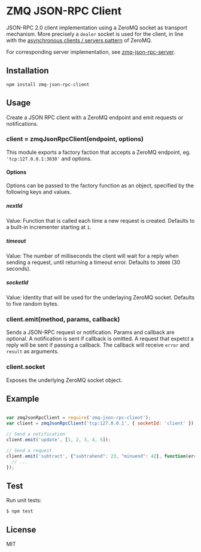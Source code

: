 # ZMQ JSON-RPC Client

JSON-RPC 2.0 client implementation using a ZeroMQ socket as transport mechanism. 
More precisely a `dealer` socket is used for the client, in line with the [asynchronous clients / servers pattern](http://zguide.zeromq.org/page:all#The-Asynchronous-Client-Server-Pattern)
of ZeroMQ.

For corresponding server implementation, see [zmq-json-rpc-server](https://github.com/claudijo/zmq-json-rpc-server).

## Installation

```
npm install zmq-json-rpc-client
```

## Usage

Create a JSON RPC client with a ZeroMQ endpoint and emit requests or 
notifications.

### client = zmqJsonRpcClient(endpoint, options)

This module exports a factory faction that accepts a ZeroMQ endpoint, eg. 
`'tcp:127.0.0.1:3030'` and options. 

#### Options

Options can be passed to the factory function as an object, specified by the 
following keys and values.


##### nextId

Value: Function that is called each time a new request is created. Defaults to a 
built-in incrementer starting at `1`.

##### timeout

Value: The number of milliseconds the client will wait for a reply when sending 
a request, until returning a timeout error. Defaults to `30000` (30 seconds).

##### socketId

Value: Identity that will be used for the underlaying ZeroMQ socket. Defaults to 
five random bytes.

### client.emit(method, params, callback)

Sends a JSON-RPC request or notification. Params and callback are optional. A 
notification is sent if callback is omitted. A request that expetct a reply
will be sent if passing a callback. The callback will receive `error` and  
`result` as arguments.

### client.socket

Exposes the underlying ZeroMQ socket object.

## Example

```js

var zmqJsonRpcClient = require('zmq-json-rpc-client');
var client = zmqJsonRpcClient('tcp:127.0.0.1', { socketId: 'client' });

// Send a notification
client.emit('update', [1, 2, 3, 4, 5]);  

// Send a request
client.emit('subtract', {"subtrahend": 23, "minuend": 42}, function(err, result) {
  // ...
});

```

## Test

Run unit tests:

`$ npm test`

## License

MIT




